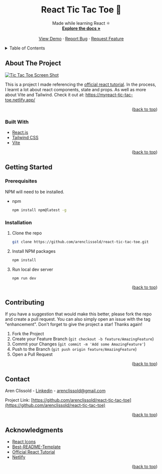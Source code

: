 <div id="top"></div>
<!-- PROJECT LOGO -->
<br />
<div align="center">

<h1 align="center">React Tic Tac Toe 👾</h1>

  <p align="center">
    Made while learning React ⚛️
    <br />
    <a href="https://github.com/arenclissold/react-tic-tac-toe"><strong>Explore the docs »</strong></a>
    <br />
    <br />
    <a href="https://github.com/arenclissold/react-tic-tac-toe">View Demo</a>
    ·
    <a href="https://github.com/arenclissold/react-tic-tac-toe/issues">Report Bug</a>
    ·
    <a href="https://github.com/arenclissold/react-tic-tac-toe/issues">Request Feature</a>
  </p>
</div>



<!-- TABLE OF CONTENTS -->
<details>
  <summary>Table of Contents</summary>
  <ol>
    <li>
      <a href="#about-the-project">About The Project</a>
      <ul>
        <li><a href="#built-with">Built With</a></li>
      </ul>
    </li>
    <li>
      <a href="#getting-started">Getting Started</a>
      <ul>
        <li><a href="#prerequisites">Prerequisites</a></li>
        <li><a href="#installation">Installation</a></li>
      </ul>
    </li>
    <li><a href="#usage">Usage</a></li>
    <li><a href="#roadmap">Roadmap</a></li>
    <li><a href="#contributing">Contributing</a></li>
    <li><a href="#license">License</a></li>
    <li><a href="#contact">Contact</a></li>
    <li><a href="#acknowledgments">Acknowledgments</a></li>
  </ol>
</details>



<!-- ABOUT THE PROJECT -->
## About The Project

[![Tic Tac Toe Screen Shot](https://myreact-tic-tac-toe.netlify.app/meta-tic-tac-toe.png)](https://myreact-tic-tac-toe.netlify.app/)

This is a project I made referencing the [official react tutorial](https://reactjs.org/tutorial/tutorial.html). In the process, I learnt a lot about react components, state and props. As well as more about Vite and Tailwind.
Check it out at: https://myreact-tic-tac-toe.netlify.app/

<p align="right">(<a href="#top">back to top</a>)</p>



### Built With

* [React.js](https://reactjs.org/)
* [Tailwind CSS](https://tailwindcss.com/)
* [Vite](https://vitejs.dev/)

<p align="right">(<a href="#top">back to top</a>)</p>



<!-- GETTING STARTED -->
## Getting Started

### Prerequisites

NPM will need to be installed.
* npm
  ```sh
  npm install npm@latest -g
  ```

### Installation

1. Clone the repo
   ```sh
   git clone https://github.com/arenclissold/react-tic-tac-toe.git
   ```
2. Install NPM packages
   ```sh
   npm install
   ```
3. Run local dev server
   ```
   npm run dev
   ```

<p align="right">(<a href="#top">back to top</a>)</p>



<!-- CONTRIBUTING -->
## Contributing

If you have a suggestion that would make this better, please fork the repo and create a pull request. You can also simply open an issue with the tag "enhancement".
Don't forget to give the project a star! Thanks again!

1. Fork the Project
2. Create your Feature Branch (`git checkout -b feature/AmazingFeature`)
3. Commit your Changes (`git commit -m 'Add some AmazingFeature'`)
4. Push to the Branch (`git push origin feature/AmazingFeature`)
5. Open a Pull Request

<p align="right">(<a href="#top">back to top</a>)</p>

<!-- CONTACT -->
## Contact

Aren Clissold - [Linkedin](https://www.linkedin.com/in/arenclissold/) - arenclissold@gmail.com

Project Link: [https://github.com/arenclissold/react-tic-tac-toe](https://github.com/arenclissold/react-tic-tac-toe)

<p align="right">(<a href="#top">back to top</a>)</p>


<!-- ACKNOWLEDGMENTS -->
## Acknowledgments

* [React Icons](https://react-icons.github.io/react-icons/search)
* [Best-README-Template](https://github.com/othneildrew/Best-README-Template)
* [Official React Tutorial](https://reactjs.org/tutorial/tutorial.html)
* [Netlify](https://www.netlify.com/)

<p align="right">(<a href="#top">back to top</a>)</p>
